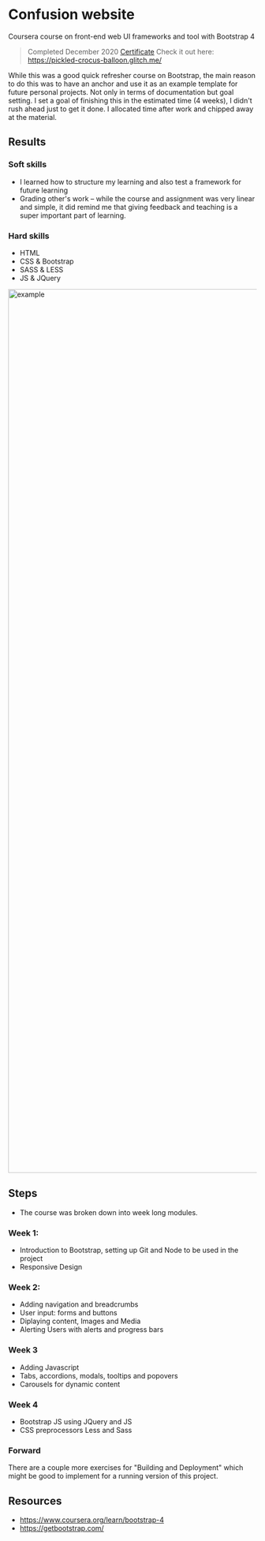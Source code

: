 # Confusion website
Coursera course on front-end web UI frameworks and tool  with Bootstrap 4

> Completed December 2020 [Certificate](https://www.coursera.org/account/accomplishments/verify/J2JMAVBNPADC)
> Check it out here: https://pickled-crocus-balloon.glitch.me/

While this was a good quick refresher course on Bootstrap, the main reason to do this was to have an anchor and use it as an example template for future personal projects. Not only in terms of documentation but goal setting. I set a goal of finishing this in the estimated time (4 weeks), I didn't rush ahead just to get it done. I allocated time after work and chipped away at the material.

## Results
### Soft skills
* I learned how to structure my learning and also test a framework for future learning
* Grading other's work – while the course and assignment was very linear and simple, it did remind me that giving feedback and teaching is a super important part of learning.

### Hard skills
* HTML
* CSS & Bootstrap
* SASS & LESS
* JS & JQuery

<img width="1792" alt="example" src="https://user-images.githubusercontent.com/15721687/100963824-5f3cc600-357b-11eb-8c4c-19869cb247c4.png">

## Steps
* The course was broken down into week long modules. 

### Week 1:
* Introduction to Bootstrap, setting up Git and Node to be used in the project
* Responsive Design

### Week 2:
* Adding navigation and breadcrumbs
* User input: forms and buttons 
* Diplaying content, Images and Media 
* Alerting Users with alerts and progress bars

### Week 3
* Adding Javascript
* Tabs, accordions, modals, tooltips and popovers
* Carousels for dynamic content

### Week 4
* Bootstrap JS using JQuery and JS
* CSS preprocessors Less and Sass

### Forward 
There are a couple more exercises for "Building and Deployment" which might be good to implement for a running version of this project. 

## Resources

* https://www.coursera.org/learn/bootstrap-4
* https://getbootstrap.com/

